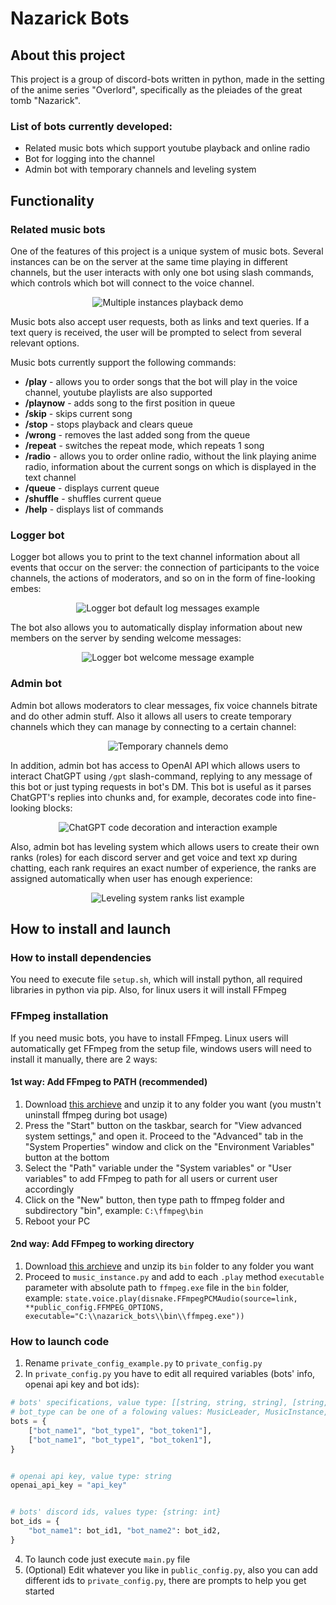# Nazarick Bots

## About this project

This project is a group of discord-bots written in python, made in the setting of the anime series "Overlord", specifically as the pleiades of the great tomb "Nazarick".

### List of bots currently developed:

- Related music bots which support youtube playback and online radio
- Bot for logging into the channel
- Admin bot with temporary channels and leveling system

## Functionality

### Related music bots

One of the features of this project is a unique system of music bots. Several instances can be on the server at the same time playing in different channels, but the user interacts with only one bot using slash commands, which controls which bot will connect to the voice channel.

<p align="center">
  <img src="https://github.com/Dan1l0s/discord_bots/assets/47472342/44c61df8-d019-4a2f-b733-0f44b83ddf91" alt="Multiple instances playback demo"/>
</p>

Music bots also accept user requests, both as links and text queries. If a text query is received, the user will be prompted to select from several relevant options.

Music bots currently support the following commands:

- **/play** - allows you to order songs that the bot will play in the voice channel, youtube playlists are also supported
- **/playnow** - adds song to the first position in queue
- **/skip** - skips current song
- **/stop** - stops playback and clears queue
- **/wrong** - removes the last added song from the queue
- **/repeat** - switches the repeat mode, which repeats 1 song
- **/radio** - allows you to order online radio, without the link playing anime radio, information about the current songs on which is displayed in the text channel
- **/queue** - displays current queue
- **/shuffle** - shuffles current queue
- **/help** - displays list of commands

### Logger bot

Logger bot allows you to print to the text channel information about all events that occur on the server: the connection of participants to the voice channels, the actions of moderators, and so on in the form of fine-looking embes:

<p align="center">
  <img src="https://i.imgur.com/tJ26hOs.png" alt="Logger bot default log messages example"/>
</p>

The bot also allows you to automatically display information about new members on the server by sending welcome messages:

<p align="center">
  <img src="https://i.imgur.com/uF0vHPN.png" alt="Logger bot welcome message example"/>
</p>

### Admin bot

Admin bot allows moderators to clear messages, fix voice channels bitrate and do other admin stuff. Also it allows all users to create temporary channels which they can manage by connecting to a certain channel:

<p align="center">
  <img src="https://github.com/Dan1l0s/discord_bots/assets/47472342/69d95c18-8422-43db-8ac7-2a055db34dd3" alt="Temporary channels demo"/>
</p>

In addition, admin bot has access to OpenAI API which allows users to interact ChatGPT using `/gpt` slash-command, replying to any message of this bot or just typing requests in bot's DM. This bot is useful as it parses ChatGPT's replies into chunks and, for example, decorates code into fine-looking blocks:

<p align="center">
  <img src="https://i.imgur.com/uWCU08k.png" alt="ChatGPT code decoration and interaction example"/>
</p>

Also, admin bot has leveling system which allows users to create their own ranks (roles) for each discord server and get voice and text xp during chatting, each rank requires an exact number of experience, the ranks are assigned automatically when user has enough experience:

<p align="center">
  <img src="https://i.imgur.com/Dxeq8IU.png" alt="Leveling system ranks list example"/>
</p>

## How to install and launch

### How to install dependencies

You need to execute file `setup.sh`, which will install python, all required libraries in python via pip. Also, for linux users it will install FFmpeg

### FFmpeg installation

If you need music bots, you have to install FFmpeg.
Linux users will automatically get FFmpeg from the setup file, windows users will need to install it manually, there are 2 ways:

#### 1st way: Add FFmpeg to PATH (recommended)

1. Download [this archieve](https://www.gyan.dev/ffmpeg/builds/ffmpeg-git-full.7z) and unzip it to any folder you want (you mustn't uninstall ffmpeg during bot usage)
2. Press the "Start" button on the taskbar, search for "View advanced system settings," and open it. Proceed to the "Advanced" tab in the "System Properties" window and click on the "Environment Variables" button at the bottom
3. Select the "Path" variable under the "System variables" or "User variables" to add FFmpeg to path for all users or current user accordingly
4. Click on the "New" button, then type path to ffmpeg folder and subdirectory "bin", example: `C:\ffmpeg\bin`
5. Reboot your PC

#### 2nd way: Add FFmpeg to working directory

1. Download [this archieve](https://www.gyan.dev/ffmpeg/builds/ffmpeg-git-full.7z) and unzip its `bin` folder to any folder you want
2. Proceed to `music_instance.py` and add to each `.play` method `executable` parameter with absolute path to `ffmpeg.exe` file in the `bin` folder, example:
   `state.voice.play(disnake.FFmpegPCMAudio(source=link, **public_config.FFMPEG_OPTIONS, executable="C:\\nazarick_bots\\bin\\ffmpeg.exe"))`

### How to launch code

1. Rename `private_config_example.py` to `private_config.py`
2. In `private_config.py` you have to edit all required variables (bots' info, openai api key and bot ids):

```python
# bots' specifications, value type: [[string, string, string], [string, string, string], ...]
# bot_type can be one of a folowing values: MusicLeader, MusicInstance, Admin, Logger
bots = {
    ["bot_name1", "bot_type1", "bot_token1"],
    ["bot_name1", "bot_type1", "bot_token1"],
}


# openai api key, value type: string
openai_api_key = "api_key"


# bots' discord ids, values type: {string: int}
bot_ids = {
    "bot_name1": bot_id1, "bot_name2": bot_id2,
}
```

4. To launch code just execute `main.py` file
5. (Optional) Edit whatever you like in `public_config.py`, also you can add different ids to `private_config.py`, there are prompts to help you get started
